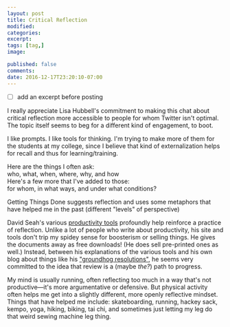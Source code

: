 ```yaml
---
layout: post
title: Critical Reflection
modified:
categories: 
excerpt:
tags: [tag,]
image:

published: false
comments:
date: 2016-12-17T23:20:10-07:00
---
```


- [ ] add an excerpt before posting  
  
I really appreciate Lisa Hubbell's commitment to making this chat about critical reflection more accessible to people for whom Twitter isn't optimal. The topic itself seems to beg for a different kind of engagement, to boot.   

I like prompts. I like tools for thinking. I'm trying to make more of them for the students at my college, since I believe that kind of externalization helps for recall and thus for learning/training.  

Here are the things I often ask:  
who, what, when, where, why, and how  
Here's a few more that I've added to those:  
for whom, in what ways, and under what conditions?  

Getting Things Done suggests reflection and uses some metaphors that have helped me in the past (different "levels" of perspective)  

David Seah's various [productivity tools](http://davidseah.com/productivity-tools/) profoundly help reinforce a practice of reflection. Unlike a lot of people who write about productivity, his site and tools don't trip my spidey sense for boosterism or selling things. He gives the documents away as free downloads! (He does sell pre-printed ones as well.) Instead, between his explanations of the various tools and his own blog about things like his ["groundhog resolutions"](http://davidseah.com/tag/ghdr/), he seems very committed to the idea that review is a (maybe _the?_) path to progress.   

My mind is usually running, often reflecting too much in a way that's not productive—it's more argumentative or defensive. But physical activity often helps me get into a slightly different, more openly reflective mindset. Things that have helped me include: skateboarding, running, hackey sack, kempo, yoga, hiking, biking, tai chi, and sometimes just letting my leg do that weird sewing machine leg thing.   